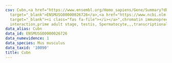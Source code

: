 ```yaml
---
csv: Cubn,<a href="https://www.ensembl.org/Homo_sapiens/Gene/Summary?db=core;g=ENSMUSG00000026726"
  target="_blank">ENSMUSG00000026726</a>,<a href="https://www.ncbi.nlm.nih.gov/pubmed/25450459"
  target="_blank"><i class="fas fa-file"></i></a>",chromatin immunoprecipitation assay,direct
  interaction,prime adult stage, testis, Spermatocyte,,,transcriptional regulation,
data_alias: Cubn
data_id: ENSMUSG00000026726
data_numevidence: 1
data_species: Mus musculus
data_taxid: '10090'
title: Cubn
---
```

